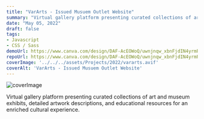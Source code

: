 ```yaml
---
title: "VarArts - Issued Musuem Outlet Website"
summary: "Virtual gallery platform presenting curated collections of art and museum exhibits, detailed artwork descriptions, and educational resources for an enriched cultural experience."
date: "May 05, 2022"
draft: false
tags:
- Javascript
- CSS / Sass
demoUrl: https://www.canva.com/design/DAF-AcEOWoQ/uwnjnqw_xbnFjdIN4yrmPA/edit
repoUrl: https://www.canva.com/design/DAF-AcEOWoQ/uwnjnqw_xbnFjdIN4yrmPA/edit
coverImage: '../../../assets/Projects/2022/vararts.avif'
coverAlt: 'VarArts - Issued Musuem Outlet Website'
---
```


![coverImage](../../../assets/Projects/2022/vararts.avif)

Virtual gallery platform presenting curated collections of art and museum exhibits, detailed artwork descriptions, and educational resources for an enriched cultural experience.
